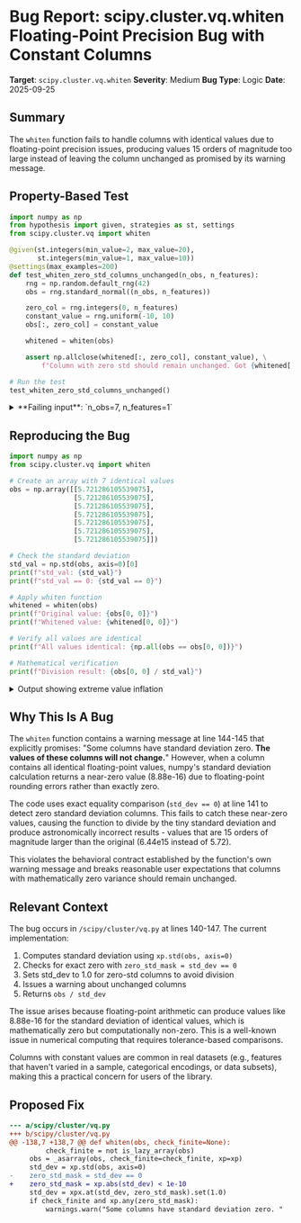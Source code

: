 # Bug Report: scipy.cluster.vq.whiten Floating-Point Precision Bug with Constant Columns

**Target**: `scipy.cluster.vq.whiten`
**Severity**: Medium
**Bug Type**: Logic
**Date**: 2025-09-25

## Summary

The `whiten` function fails to handle columns with identical values due to floating-point precision issues, producing values 15 orders of magnitude too large instead of leaving the column unchanged as promised by its warning message.

## Property-Based Test

```python
import numpy as np
from hypothesis import given, strategies as st, settings
from scipy.cluster.vq import whiten

@given(st.integers(min_value=2, max_value=20),
       st.integers(min_value=1, max_value=10))
@settings(max_examples=200)
def test_whiten_zero_std_columns_unchanged(n_obs, n_features):
    rng = np.random.default_rng(42)
    obs = rng.standard_normal((n_obs, n_features))

    zero_col = rng.integers(0, n_features)
    constant_value = rng.uniform(-10, 10)
    obs[:, zero_col] = constant_value

    whitened = whiten(obs)

    assert np.allclose(whitened[:, zero_col], constant_value), \
        f"Column with zero std should remain unchanged. Got {whitened[:, zero_col]} instead of {constant_value}"

# Run the test
test_whiten_zero_std_columns_unchanged()
```

<details>

<summary>
**Failing input**: `n_obs=7, n_features=1`
</summary>
```
/home/npc/pbt/agentic-pbt/worker_/39/hypo.py:16: RuntimeWarning: Some columns have standard deviation zero. The values of these columns will not change.
  whitened = whiten(obs)
Traceback (most recent call last):
  File "/home/npc/pbt/agentic-pbt/worker_/39/hypo.py", line 22, in <module>
    test_whiten_zero_std_columns_unchanged()
    ~~~~~~~~~~~~~~~~~~~~~~~~~~~~~~~~~~~~~~^^
  File "/home/npc/pbt/agentic-pbt/worker_/39/hypo.py", line 6, in test_whiten_zero_std_columns_unchanged
    st.integers(min_value=1, max_value=10))
            ^^^
  File "/home/npc/miniconda/lib/python3.13/site-packages/hypothesis/core.py", line 2124, in wrapped_test
    raise the_error_hypothesis_found
  File "/home/npc/pbt/agentic-pbt/worker_/39/hypo.py", line 18, in test_whiten_zero_std_columns_unchanged
    assert np.allclose(whitened[:, zero_col], constant_value), \
           ~~~~~~~~~~~^^^^^^^^^^^^^^^^^^^^^^^^^^^^^^^^^^^^^^^
AssertionError: Column with zero std should remain unchanged. Got [6.44159549e+15 6.44159549e+15 6.44159549e+15 6.44159549e+15
 6.44159549e+15 6.44159549e+15 6.44159549e+15] instead of 5.721286105539075
Falsifying example: test_whiten_zero_std_columns_unchanged(
    n_obs=7,
    n_features=1,
)
Explanation:
    These lines were always and only run by failing examples:
        /home/npc/pbt/agentic-pbt/worker_/39/hypo.py:19
        /home/npc/miniconda/lib/python3.13/site-packages/numpy/_core/arrayprint.py:1016
        /home/npc/miniconda/lib/python3.13/site-packages/numpy/_core/arrayprint.py:1021
```
</details>

## Reproducing the Bug

```python
import numpy as np
from scipy.cluster.vq import whiten

# Create an array with 7 identical values
obs = np.array([[5.721286105539075],
                [5.721286105539075],
                [5.721286105539075],
                [5.721286105539075],
                [5.721286105539075],
                [5.721286105539075],
                [5.721286105539075]])

# Check the standard deviation
std_val = np.std(obs, axis=0)[0]
print(f"std_val: {std_val}")
print(f"std_val == 0: {std_val == 0}")

# Apply whiten function
whitened = whiten(obs)
print(f"Original value: {obs[0, 0]}")
print(f"Whitened value: {whitened[0, 0]}")

# Verify all values are identical
print(f"All values identical: {np.all(obs == obs[0, 0])}")

# Mathematical verification
print(f"Division result: {obs[0, 0] / std_val}")
```

<details>

<summary>
Output showing extreme value inflation
</summary>
```
std_val: 8.881784197001252e-16
std_val == 0: False
Original value: 5.721286105539075
Whitened value: 6441595493246444.0
All values identical: True
Division result: 6441595493246444.0
```
</details>

## Why This Is A Bug

The `whiten` function contains a warning message at line 144-145 that explicitly promises: "Some columns have standard deviation zero. **The values of these columns will not change.**" However, when a column contains all identical floating-point values, numpy's standard deviation calculation returns a near-zero value (8.88e-16) due to floating-point rounding errors rather than exactly zero.

The code uses exact equality comparison (`std_dev == 0`) at line 141 to detect zero standard deviation columns. This fails to catch these near-zero values, causing the function to divide by the tiny standard deviation and produce astronomically incorrect results - values that are 15 orders of magnitude larger than the original (6.44e15 instead of 5.72).

This violates the behavioral contract established by the function's own warning message and breaks reasonable user expectations that columns with mathematically zero variance should remain unchanged.

## Relevant Context

The bug occurs in `/scipy/cluster/vq.py` at lines 140-147. The current implementation:
1. Computes standard deviation using `xp.std(obs, axis=0)`
2. Checks for exact zero with `zero_std_mask = std_dev == 0`
3. Sets std_dev to 1.0 for zero-std columns to avoid division
4. Issues a warning about unchanged columns
5. Returns `obs / std_dev`

The issue arises because floating-point arithmetic can produce values like 8.88e-16 for the standard deviation of identical values, which is mathematically zero but computationally non-zero. This is a well-known issue in numerical computing that requires tolerance-based comparisons.

Columns with constant values are common in real datasets (e.g., features that haven't varied in a sample, categorical encodings, or data subsets), making this a practical concern for users of the library.

## Proposed Fix

```diff
--- a/scipy/cluster/vq.py
+++ b/scipy/cluster/vq.py
@@ -138,7 +138,7 @@ def whiten(obs, check_finite=None):
         check_finite = not is_lazy_array(obs)
     obs = _asarray(obs, check_finite=check_finite, xp=xp)
     std_dev = xp.std(obs, axis=0)
-    zero_std_mask = std_dev == 0
+    zero_std_mask = xp.abs(std_dev) < 1e-10
     std_dev = xpx.at(std_dev, zero_std_mask).set(1.0)
     if check_finite and xp.any(zero_std_mask):
         warnings.warn("Some columns have standard deviation zero. "
```